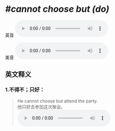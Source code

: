 # ***\#cannot choose but (do)*** 
英音
<audio src="./media/cannot choose but do1_AAC.aac" controls="controls"></audio>

美音
<audio src="./media/cannot choose but do2_AAC.aac" controls="controls"></audio>



  

英文释义
---
### 1.**不得不；只好：**  

 > He cannot choose but attend the party.  
 > 他只好去参加这次聚会。    
<audio src="./media/9-choose.aac" controls="controls"></audio>


